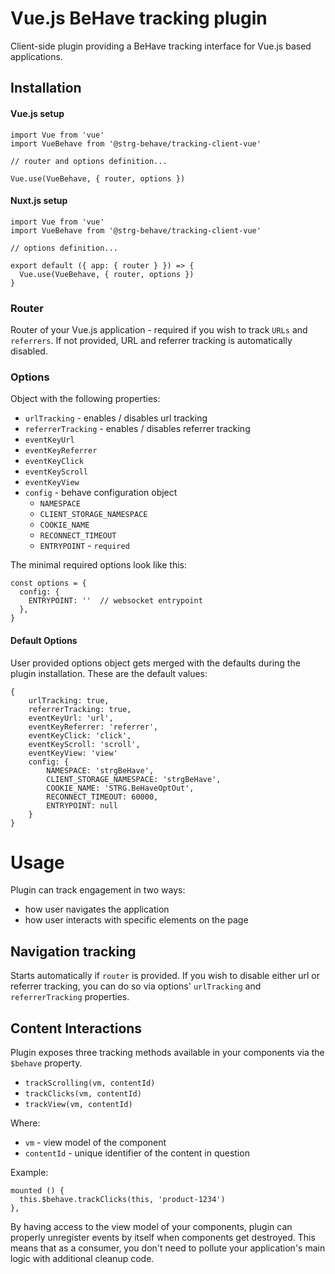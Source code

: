 # Vue.js BeHave tracking plugin

Client-side plugin providing a BeHave tracking interface for Vue.js based applications.

## Installation

#### Vue.js setup


    import Vue from 'vue'
    import VueBehave from '@strg-behave/tracking-client-vue'
    
    // router and options definition...
    
    Vue.use(VueBehave, { router, options })

#### Nuxt.js setup
    
    import Vue from 'vue'
    import VueBehave from '@strg-behave/tracking-client-vue'

    // options definition...
    
    export default ({ app: { router } }) => {
      Vue.use(VueBehave, { router, options })
    }

### Router

Router of your Vue.js application - required if you wish to track `URLs` and `referrers`. If not provided, URL and referrer tracking is automatically disabled.

### Options

Object with the following properties:
* `urlTracking` - enables / disables url tracking
* `referrerTracking` - enables / disables referrer tracking
* `eventKeyUrl`
* `eventKeyReferrer`
* `eventKeyClick`
* `eventKeyScroll`
* `eventKeyView`
* `config` - behave configuration object
    * `NAMESPACE`
    * `CLIENT_STORAGE_NAMESPACE`
    * `COOKIE_NAME`
    * `RECONNECT_TIMEOUT`
    * `ENTRYPOINT` - `required`

The minimal required options look like this:

    const options = {
      config: {
        ENTRYPOINT: ''  // websocket entrypoint
      },
    }


#### Default Options 
User provided options object gets merged with the defaults during the plugin installation. These are the default values:

    {
        urlTracking: true,
        referrerTracking: true,
        eventKeyUrl: 'url',
        eventKeyReferrer: 'referrer',
        eventKeyClick: 'click',
        eventKeyScroll: 'scroll',
        eventKeyView: 'view'
        config: {
            NAMESPACE: 'strgBeHave',
            CLIENT_STORAGE_NAMESPACE: 'strgBeHave',
            COOKIE_NAME: 'STRG.BeHaveOptOut',
            RECONNECT_TIMEOUT: 60000,
            ENTRYPOINT: null
        }
    }

# Usage

Plugin can track engagement in two ways:
* how user navigates the application
* how user interacts with specific elements on the page

## Navigation tracking

Starts automatically if `router` is provided. If you wish to disable either url or referrer tracking, you can do so via options' `urlTracking` and `referrerTracking` properties.

## Content Interactions

Plugin exposes three tracking methods available in your components via the `$behave` property.
* `trackScrolling(vm, contentId)`
* `trackClicks(vm, contentId)`
* `trackView(vm, contentId)`

Where:
* `vm` - view model of the component
* `contentId` - unique identifier of the content in question 

Example:

    mounted () {
      this.$behave.trackClicks(this, 'product-1234')
    },

By having access to the view model of your components, plugin can properly unregister events by itself when components get destroyed. This means that as a consumer, you don't need to pollute your application's main logic with additional cleanup code.
